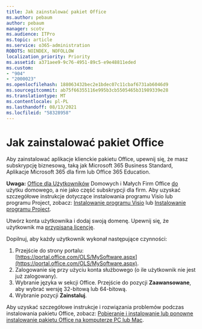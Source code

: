 ```yaml
---
title: Jak zainstalować pakiet Office
ms.author: pebaum
author: pebaum
manager: scotv
ms.audience: ITPro
ms.topic: article
ms.service: o365-administration
ROBOTS: NOINDEX, NOFOLLOW
localization_priority: Priority
ms.assetid: a371aee9-9c76-4951-89c5-e9e48811eded
ms.custom:
- "904"
- "2000023"
ms.openlocfilehash: 188063432bec2e1bdec07c11cbaf6731ab6046d9
ms.sourcegitcommit: ab75f66355116e995b3cb5505465b31989339e28
ms.translationtype: MT
ms.contentlocale: pl-PL
ms.lasthandoff: 08/13/2021
ms.locfileid: "58328958"
---
```

# <a name="how-to-install-office"></a>Jak zainstalować pakiet Office

Aby zainstalować aplikacje klienckie pakietu Office, upewnij się, że masz subskrypcję biznesową, taką jak Microsoft 365 Business Standard, Aplikacje Microsoft 365 dla firm lub Office 365 Education.
  
**Uwaga:** [Office dla Użytkowników](https://support.microsoft.com/office/28cbc8cf-1332-4f04-9123-9b660abb629e?wt.mc_id=Alchemy_ClientDIA) Domowych i Małych Firm Office [do](https://support.microsoft.com/office/28cbc8cf-1332-4f04-9123-9b660abb629e?wt.mc_id=alchemy_clientdia) użytku domowego, a nie jako część subskrypcji dla firm. Aby uzyskać szczegółowe instrukcje dotyczące instalowania programu Visio lub programu Project, zobacz: [Instalowanie programu Visio](https://support.microsoft.com/office/f98f21e3-aa02-4827-9167-ddab5b025710?wt.mc_id=Alchemy_ClientDIA) lub [Instalowanie programu Project](https://support.microsoft.com/office/7059249b-d9fe-4d61-ab96-5c5bf435f281?wt.mc_id=Alchemy_ClientDIA).

Utwórz konta użytkownika i dodaj swoją domenę. Upewnij się, że użytkownik ma [przypisaną licencję](https://docs.microsoft.com/microsoft-365/admin/add-users/add-users).

Dopilnuj, aby każdy użytkownik wykonał następujące czynności:

1. Przejście do strony portalu: [https://portal.office.com/OLS/MySoftware.aspx](https://portal.office.com/OLS/MySoftware.aspx).
2. Zalogowanie się przy użyciu konta służbowego (o ile użytkownik nie jest już zalogowany).
3. Wybranie języka w sekcji Office. Przejście do pozycji **Zaawansowane**, aby wybrać wersję 32-bitową lub 64-bitową.
4. Wybranie pozycji **Zainstaluj**.

Aby uzyskać szczegółowe instrukcje i rozwiązania problemów podczas instalowania pakietu Office, zobacz: [Pobieranie i instalowanie lub ponowne instalowanie pakietu Office na komputerze PC lub Mac](https://support.office.com/article/4414eaaf-0478-48be-9c42-23adc4716658?wt.mc_id=Alchemy_ClientDIA).

